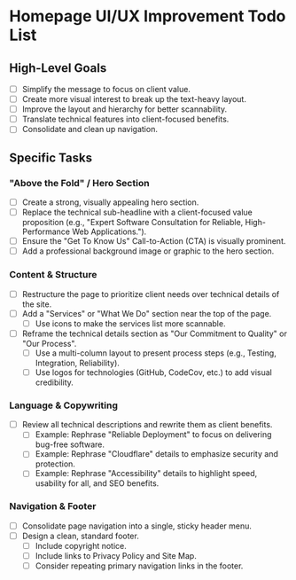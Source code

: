 # Homepage UI/UX Improvement Todo List

## High-Level Goals
- [ ] Simplify the message to focus on client value.
- [ ] Create more visual interest to break up the text-heavy layout.
- [ ] Improve the layout and hierarchy for better scannability.
- [ ] Translate technical features into client-focused benefits.
- [ ] Consolidate and clean up navigation.

## Specific Tasks

### "Above the Fold" / Hero Section
- [ ] Create a strong, visually appealing hero section.
- [ ] Replace the technical sub-headline with a client-focused value proposition (e.g., "Expert Software Consultation for Reliable, High-Performance Web Applications.").
- [ ] Ensure the "Get To Know Us" Call-to-Action (CTA) is visually prominent.
- [ ] Add a professional background image or graphic to the hero section.

### Content & Structure
- [ ] Restructure the page to prioritize client needs over technical details of the site.
- [ ] Add a "Services" or "What We Do" section near the top of the page.
    - [ ] Use icons to make the services list more scannable.
- [ ] Reframe the technical details section as "Our Commitment to Quality" or "Our Process".
    - [ ] Use a multi-column layout to present process steps (e.g., Testing, Integration, Reliability).
    - [ ] Use logos for technologies (GitHub, CodeCov, etc.) to add visual credibility.

### Language & Copywriting
- [ ] Review all technical descriptions and rewrite them as client benefits.
    - [ ] Example: Rephrase "Reliable Deployment" to focus on delivering bug-free software.
    - [ ] Example: Rephrase "Cloudflare" details to emphasize security and protection.
    - [ ] Example: Rephrase "Accessibility" details to highlight speed, usability for all, and SEO benefits.

### Navigation & Footer
- [ ] Consolidate page navigation into a single, sticky header menu.
- [ ] Design a clean, standard footer.
    - [ ] Include copyright notice.
    - [ ] Include links to Privacy Policy and Site Map.
    - [ ] Consider repeating primary navigation links in the footer.

